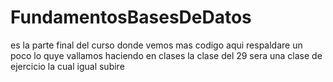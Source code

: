 # FundamentosBasesDeDatos

es la parte final del curso donde vemos mas codigo aqui respaldare un poco lo quye vallamos haciendo en clases 
la clase del 29 sera una clase de ejercicio la cual igual subire
